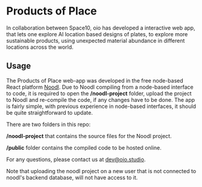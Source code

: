 
# Products of Place

In collaboration between Space10, oio has developed a interactive web app, that lets one explore AI location based designs of plates, to explore more sustainable products, using unexpected material abundance in different locations across the world.

## Usage

The Products of Place web-app was developed in the free node-based React platform [Noodl](https://www.noodl.net/). Due to Noodl compiling from a node-based interface to code, it is required to open the **/noodl-project** folder, upload the project to Noodl and re-compile the code, if any changes have to be done. The app is fairly simple, with previous experience in node-based interfaces, it should be quite straightforward to update.

There are two folders in this repo:

**/noodl-project** that contains the source files for the Noodl project.

**/public** folder contains the compiled code to be hosted online.

For any questions, please contact us at dev@oio.studio.

Note that uploading the noodl project on a new user that is not connected to noodl's backend database, will not have access to it. 